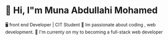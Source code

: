 # 👋 Hi, I"m Muna Abdullahi Mohamed 
🖥️ front end Developer | CIT Student
🚀 Im passionate about coding , web development.
🚀 I'm currenty on my to becoming a full-stack web developer






